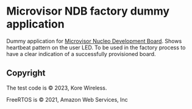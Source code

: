 # Microvisor NDB factory dummy application

Dummy application for [Microvisor Nucleo Development Board](https://www.twilio.com/docs/iot/microvisor/microvisor-nucleo-development-board). Shows heartbeat pattern on the user LED. To be used in the factory process to have a clear indication of a successfully provisioned board.

## Copyright

The test code is © 2023, Kore Wireless.

FreeRTOS is © 2021, Amazon Web Services, Inc

